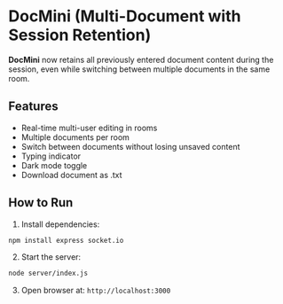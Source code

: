 # DocMini (Multi-Document with Session Retention)

**DocMini** now retains all previously entered document content during the session, even while switching between multiple documents in the same room.

## Features
- Real-time multi-user editing in rooms
- Multiple documents per room
- Switch between documents without losing unsaved content
- Typing indicator
- Dark mode toggle
- Download document as .txt

## How to Run

1. Install dependencies:

```bash
npm install express socket.io
```

2. Start the server:

```bash
node server/index.js
```

3. Open browser at: `http://localhost:3000`
